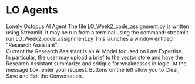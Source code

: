 # LO Agents

Lonely Octopus AI Agent 
The file LO_Week2_code_assignment.py is written using Streamlit. 
It may be run from a terminal using the command: streamlit run LO_Week2_code_assignment.py
This launches a window entitled "Research Assistant".  
Current the Research Assistant is an AI Model focused on Law Expertise.  
In particular, the user may upload a brief to the vector store and have the Research Assistant summarize and critique for weaknesses in logic. 
At the message box, enter your request. 
Buttons on the left allow you to Clear, Save and Exit the Conversation.  
